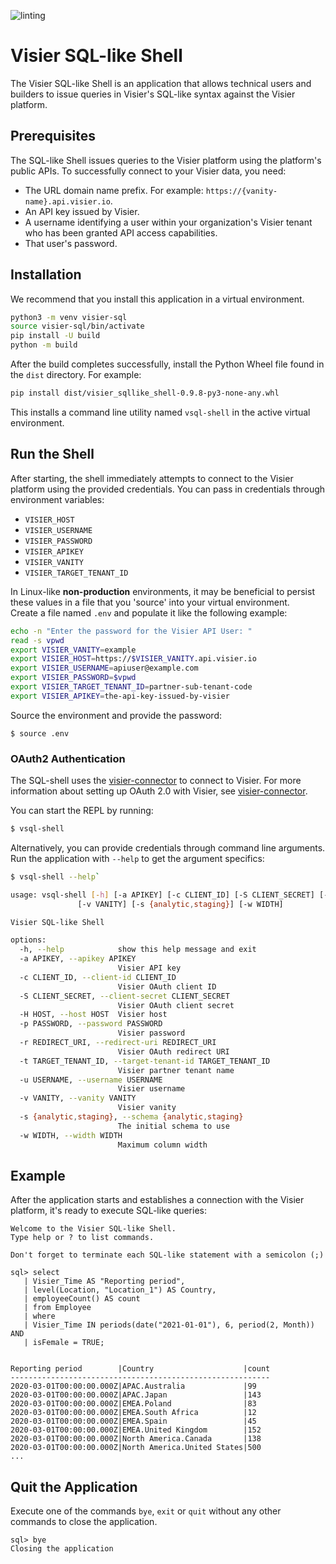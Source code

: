 ![linting](https://github.com/visier/sql-shell/actions/workflows/pylint.yml/badge.svg)
# Visier SQL-like Shell
The Visier SQL-like Shell is an application that allows technical users and builders to issue queries in Visier's SQL-like syntax against the Visier platform.

## Prerequisites
The SQL-like Shell issues queries to the Visier platform using the platform's public APIs. To successfully connect to your Visier data, you need:
* The URL domain name prefix. For example: `https://{vanity-name}.api.visier.io`.
* An API key issued by Visier.
* A username identifying a user within your organization's Visier tenant who has been granted API access capabilities.
* That user's password.

## Installation
We recommend that you install this application in a virtual environment.
```sh
python3 -m venv visier-sql
source visier-sql/bin/activate
pip install -U build
python -m build
```
After the build completes successfully, install the Python Wheel file found in the `dist` directory. For example:
```sh
pip install dist/visier_sqllike_shell-0.9.8-py3-none-any.whl
```
This installs a command line utility named `vsql-shell` in the active virtual environment.

## Run the Shell
After starting, the shell immediately attempts to connect to the Visier platform using the provided credentials. You can pass in credentials through environment variables:
* `VISIER_HOST`
* `VISIER_USERNAME`
* `VISIER_PASSWORD`
* `VISIER_APIKEY`
* `VISIER_VANITY`
* `VISIER_TARGET_TENANT_ID`

In Linux-like **non-production** environments, it may be beneficial to persist these values in a file that you 'source' into your virtual environment. 	
Create a file named `.env` and populate it like the following example:
```sh
echo -n "Enter the password for the Visier API User: "
read -s vpwd
export VISIER_VANITY=example
export VISIER_HOST=https://$VISIER_VANITY.api.visier.io
export VISIER_USERNAME=apiuser@example.com
export VISIER_PASSWORD=$vpwd
export VISIER_TARGET_TENANT_ID=partner-sub-tenant-code
export VISIER_APIKEY=the-api-key-issued-by-visier
```

Source the environment and provide the password:
```
$ source .env
```

### OAuth2 Authentication
The SQL-shell uses the [visier-connector](https://github.com/visier/connector-python) to connect to Visier.  For more information about setting up OAuth 2.0 with Visier, see [visier-connector](https://github.com/visier/connector-python).

You can start the REPL by running:
```sh
$ vsql-shell
```

Alternatively, you can provide credentials through command line arguments. Run the application with `--help` to get the argument specifics:

```sh
$ vsql-shell --help`
```

```sh
usage: vsql-shell [-h] [-a APIKEY] [-c CLIENT_ID] [-S CLIENT_SECRET] [-H HOST] [-p PASSWORD] [-r REDIRECT_URI] [-t TARGET_TENANT_ID] [-u USERNAME]
               [-v VANITY] [-s {analytic,staging}] [-w WIDTH]

Visier SQL-like Shell

options:
  -h, --help            show this help message and exit
  -a APIKEY, --apikey APIKEY
                        Visier API key
  -c CLIENT_ID, --client-id CLIENT_ID
                        Visier OAuth client ID
  -S CLIENT_SECRET, --client-secret CLIENT_SECRET
                        Visier OAuth client secret
  -H HOST, --host HOST  Visier host
  -p PASSWORD, --password PASSWORD
                        Visier password
  -r REDIRECT_URI, --redirect-uri REDIRECT_URI
                        Visier OAuth redirect URI
  -t TARGET_TENANT_ID, --target-tenant-id TARGET_TENANT_ID
                        Visier partner tenant name
  -u USERNAME, --username USERNAME
                        Visier username
  -v VANITY, --vanity VANITY
                        Visier vanity
  -s {analytic,staging}, --schema {analytic,staging}
                        The initial schema to use
  -w WIDTH, --width WIDTH
                        Maximum column width
```
## Example
After the application starts and establishes a connection with the Visier platform, it's ready to execute SQL-like queries:
```
Welcome to the Visier SQL-like Shell.
Type help or ? to list commands.

Don't forget to terminate each SQL-like statement with a semicolon (;)

sql> select
   | Visier_Time AS "Reporting period",
   | level(Location, "Location_1") AS Country,
   | employeeCount() AS count
   | from Employee
   | where 
   | Visier_Time IN periods(date("2021-01-01"), 6, period(2, Month)) AND
   | isFemale = TRUE;


Reporting period        |Country                    |count
----------------------------------------------------------
2020-03-01T00:00:00.000Z|APAC.Australia             |99   
2020-03-01T00:00:00.000Z|APAC.Japan                 |143  
2020-03-01T00:00:00.000Z|EMEA.Poland                |83   
2020-03-01T00:00:00.000Z|EMEA.South Africa          |12   
2020-03-01T00:00:00.000Z|EMEA.Spain                 |45   
2020-03-01T00:00:00.000Z|EMEA.United Kingdom        |152  
2020-03-01T00:00:00.000Z|North America.Canada       |138  
2020-03-01T00:00:00.000Z|North America.United States|500  
...
```

## Quit the Application
Execute one of the commands `bye`, `exit` or `quit` without any other commands to close the application.
```
sql> bye
Closing the application
```
